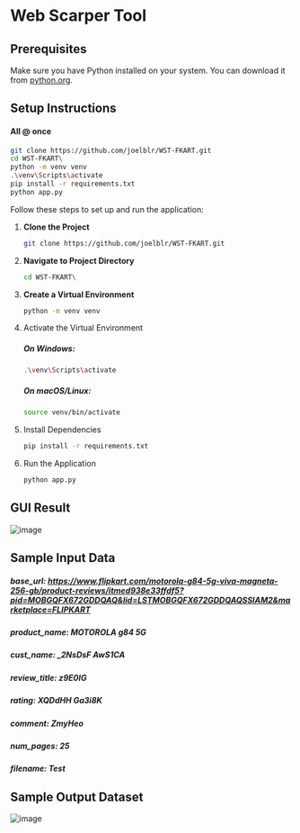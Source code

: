 # Web Scarper Tool

## Prerequisites
Make sure you have Python installed on your system. You can download it from [python.org](https://www.python.org/downloads/).

## Setup Instructions

   #### All @ once
   ```bash
   git clone https://github.com/joelblr/WST-FKART.git
   cd WST-FKART\
   python -m venv venv
   .\venv\Scripts\activate
   pip install -r requirements.txt
   python app.py

   ```
Follow these steps to set up and run the application:
1. **Clone the Project**
   ```bash
   git clone https://github.com/joelblr/WST-FKART.git
   ```
2. **Navigate to Project Directory**
   ```bash
   cd WST-FKART\
   ```
3. **Create a Virtual Environment**
   ```bash
   python -m venv venv
   ```

4. Activate the Virtual Environment
   ##### On Windows:
      ```bash
      .\venv\Scripts\activate
      ```
   ##### On macOS/Linux:
      ```bash
      source venv/bin/activate
      ```
5. Install Dependencies
   ```bash
   pip install -r requirements.txt
   ```

6. Run the Application
   ```bash
   python app.py
   ```

## GUI Result
![image](https://github.com/user-attachments/assets/04b86c72-5d9a-47ed-8d0e-e98ad558b91a)


## Sample Input Data
##### base_url: https://www.flipkart.com/motorola-g84-5g-viva-magneta-256-gb/product-reviews/itmed938e33ffdf5?pid=MOBGQFX672GDDQAQ&lid=LSTMOBGQFX672GDDQAQSSIAM2&marketplace=FLIPKART
##### product_name: MOTOROLA g84 5G
##### cust_name: _2NsDsF AwS1CA
##### review_title: z9E0IG
##### rating: XQDdHH Ga3i8K
##### comment: ZmyHeo
##### num_pages: 25
##### filename: Test

## Sample Output Dataset
![image](https://github.com/user-attachments/assets/90b0e1a8-cd2c-41db-8314-9e2939ee2584)
